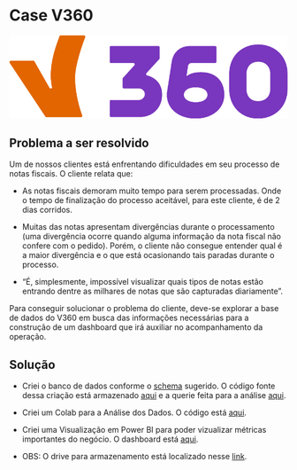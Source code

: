 # Case V360
![texto](https://github.com/waltercrastobr/CaseV360/blob/main/png_v360.png)



## Problema a ser resolvido
Um de nossos clientes está enfrentando dificuldades em seu processo de notas fiscais. O cliente relata que:

- As notas fiscais demoram muito tempo para serem processadas. Onde o tempo de finalização do processo aceitável, para este cliente, é de 2 dias corridos.

- Muitas das notas apresentam divergências durante o processamento (uma divergência ocorre quando alguma informação da nota fiscal não confere com o pedido). Porém, o cliente não consegue entender qual é a maior divergência e o que está ocasionando tais paradas durante o processo.

- “É, simplesmente, impossível visualizar quais tipos de notas estão entrando dentre as milhares de notas que são capturadas diariamente”.

Para conseguir solucionar o problema do cliente, deve-se explorar a base de dados do V360 em busca das informações necessárias para a construção de um dashboard que irá auxiliar no acompanhamento da operação.


## Solução
- Criei o banco de dados conforme o [schema](https://github.com/waltercrastobr/CaseV360/blob/main/schema.png) sugerido. O código fonte dessa criação está armazenado [aqui](https://github.com/waltercrastobr/CaseV360/tree/main/banco_de_dados) e a querie feita para a análise [aqui](https://github.com/waltercrastobr/CaseV360/tree/main/querie).
- Criei um Colab para a Análise dos Dados. O código está [aqui](https://github.com/waltercrastobr/CaseV360/blob/main/v360.ipynb).
- Criei uma Visualização em Power BI para poder vizualizar métricas importantes do negócio. O dashboard está [aqui](https://github.com/waltercrastobr/CaseV360/blob/main/dashboard_v360.pbix).

- OBS: O drive para armazenamento está localizado nesse [link](https://drive.google.com/drive/folders/19db7OnBCcvSyst5hJgsNfIMSqK5uTR2D?usp=sharing).


